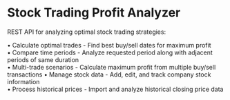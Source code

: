 # Stock Trading Profit Analyzer                                                                          
REST API for analyzing optimal stock trading strategies: 
                     
• Calculate optimal trades - Find best buy/sell dates for maximum profit      
• Compare time periods - Analyze requested period along with adjacent periods of same duration                    
• Multi-trade scenarios - Calculate maximum profit from multiple buy/sell transactions 
• Manage stock data - Add, edit, and track company stock information                                                                                                              
• Process historical prices - Import and analyze historical closing price data                               
